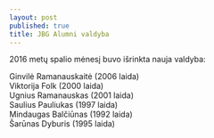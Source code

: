 ```yaml
---
layout: post
published: true
title: JBG Alumni valdyba
---
```

2016 metų spalio mėnesį buvo išrinkta nauja valdyba:

Ginvilė Ramanauskaitė (2006 laida)  
Viktorija Folk (2000 laida)  
Ugnius Ramanauskas (2001 laida)  
Saulius Pauliukas (1997 laida)  
Mindaugas Balčiūnas (1992 laida)  
Šarūnas Dyburis (1995 laida)
